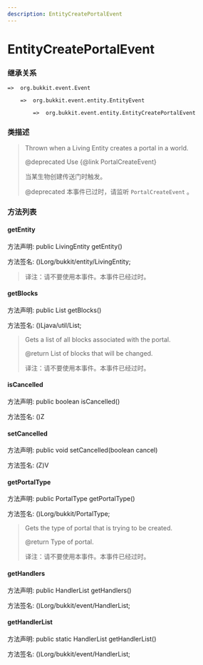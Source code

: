 ```yaml
---
description: EntityCreatePortalEvent
---
```


# EntityCreatePortalEvent

### 继承关系

    =>  org.bukkit.event.Event

        =>  org.bukkit.event.entity.EntityEvent

            =>  org.bukkit.event.entity.EntityCreatePortalEvent

### 类描述

> Thrown when a Living Entity creates a portal in a world.
> 
> @deprecated Use {@link PortalCreateEvent}
> 
> <p>
> 
> 当某生物创建传送门时触发。
> 
> @deprecated 本事件已过时，请监听 `PortalCreateEvent` 。

### 方法列表

#### getEntity

方法声明: public LivingEntity getEntity()

方法签名: ()Lorg/bukkit/entity/LivingEntity;

> 译注：请不要使用本事件。本事件已经过时。

#### getBlocks

方法声明: public List<BlockState> getBlocks()

方法签名: ()Ljava/util/List;

> Gets a list of all blocks associated with the portal.
> 
> @return List of blocks that will be changed.
> 
> <p>
> 
> 译注：请不要使用本事件。本事件已经过时。

#### isCancelled

方法声明: public boolean isCancelled()

方法签名: ()Z

#### setCancelled

方法声明: public void setCancelled(boolean cancel)

方法签名: (Z)V

#### getPortalType

方法声明: public PortalType getPortalType()

方法签名: ()Lorg/bukkit/PortalType;

> Gets the type of portal that is trying to be created.
> 
> @return Type of portal.
> 
> <p>
> 
> 译注：请不要使用本事件。本事件已经过时。

#### getHandlers

方法声明: public HandlerList getHandlers()

方法签名: ()Lorg/bukkit/event/HandlerList;

#### getHandlerList

方法声明: public static HandlerList getHandlerList()

方法签名: ()Lorg/bukkit/event/HandlerList;